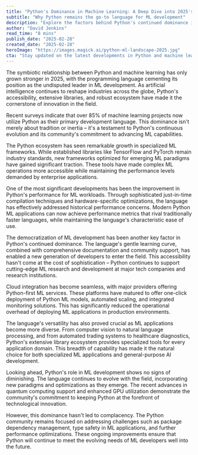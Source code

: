 ```yaml
---
title: "Python's Dominance in Machine Learning: A Deep Dive into 2025's Development Landscape"
subtitle: "Why Python remains the go-to language for ML development"
description: "Explore the factors behind Python's continued dominance in the machine learning landscape of 2025, including enhanced performance, improved frameworks, and seamless cloud integration. Discover why over 85% of ML projects choose Python and how new optimizations expand its capabilities."
author: "David Jenkins"
read_time: "8 mins"
publish_date: "2025-02-28"
created_date: "2025-02-28"
heroImage: "https://images.magick.ai/python-ml-landscape-2025.jpg"
cta: "Stay updated on the latest developments in Python and machine learning by following us on LinkedIn. Join our community of innovators and tech enthusiasts shaping the future of AI development!"
---
```


The symbiotic relationship between Python and machine learning has only grown stronger in 2025, with the programming language cementing its position as the undisputed leader in ML development. As artificial intelligence continues to reshape industries across the globe, Python's accessibility, extensive libraries, and robust ecosystem have made it the cornerstone of innovation in the field.

Recent surveys indicate that over 85% of machine learning projects now utilize Python as their primary development language. This dominance isn't merely about tradition or inertia – it's a testament to Python's continuous evolution and its community's commitment to advancing ML capabilities.

The Python ecosystem has seen remarkable growth in specialized ML frameworks. While established libraries like TensorFlow and PyTorch remain industry standards, new frameworks optimized for emerging ML paradigms have gained significant traction. These tools have made complex ML operations more accessible while maintaining the performance levels demanded by enterprise applications.

One of the most significant developments has been the improvement in Python's performance for ML workloads. Through sophisticated just-in-time compilation techniques and hardware-specific optimizations, the language has effectively addressed historical performance concerns. Modern Python ML applications can now achieve performance metrics that rival traditionally faster languages, while maintaining the language's characteristic ease of use.

The democratization of ML development has been another key factor in Python's continued dominance. The language's gentle learning curve, combined with comprehensive documentation and community support, has enabled a new generation of developers to enter the field. This accessibility hasn't come at the cost of sophistication – Python continues to support cutting-edge ML research and development at major tech companies and research institutions.

Cloud integration has become seamless, with major providers offering Python-first ML services. These platforms have matured to offer one-click deployment of Python ML models, automated scaling, and integrated monitoring solutions. This has significantly reduced the operational overhead of deploying ML applications in production environments.

The language's versatility has also proved crucial as ML applications become more diverse. From computer vision to natural language processing, and from automated trading systems to healthcare diagnostics, Python's extensive library ecosystem provides specialized tools for every application domain. This breadth of capability has made it the natural choice for both specialized ML applications and general-purpose AI development.

Looking ahead, Python's role in ML development shows no signs of diminishing. The language continues to evolve with the field, incorporating new paradigms and optimizations as they emerge. The recent advances in quantum computing support and enhanced GPU utilization demonstrate the community's commitment to keeping Python at the forefront of technological innovation.

However, this dominance hasn't led to complacency. The Python community remains focused on addressing challenges such as package dependency management, type safety in ML applications, and further performance optimizations. These ongoing improvements ensure that Python will continue to meet the evolving needs of ML developers well into the future.